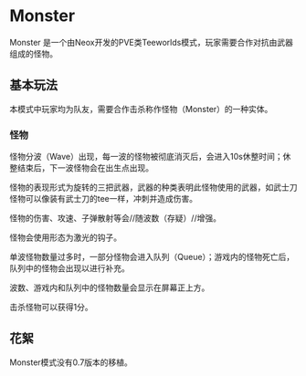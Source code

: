 # Monster
Monster 是一个由Neox开发的PVE类Teeworlds模式，玩家需要合作对抗由武器组成的怪物。

## 基本玩法
本模式中玩家均为队友，需要合作击杀称作怪物（Monster）的一种实体。

### 怪物
怪物分波（Wave）出现，每一波的怪物被彻底消灭后，会进入10s休整时间；休整结束后，下一波怪物会在出生点出现。

怪物的表现形式为旋转的三把武器，武器的种类表明此怪物使用的武器，如武士刀怪物可以像装有武士刀的tee一样，冲刺并造成伤害。

怪物的伤害、攻速、子弹散射等会//随波数（存疑）//增强。

怪物会使用形态为激光的钩子。

单波怪物数量过多时，一部分怪物会进入队列（Queue）；游戏内的怪物死亡后，队列中的怪物会出现以进行补充。

波数、游戏内和队列中的怪物数量会显示在屏幕正上方。

击杀怪物可以获得1分。

## 花絮
Monster模式没有0.7版本的移植。
